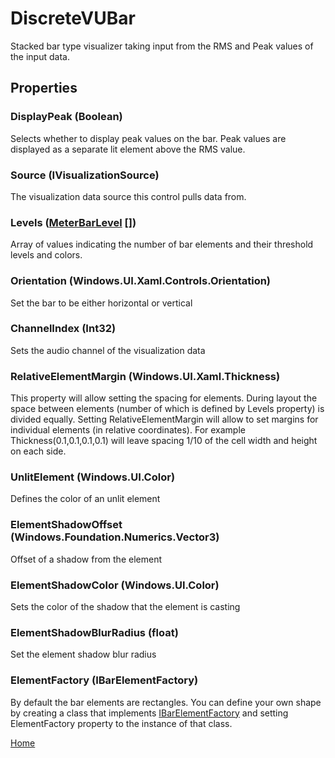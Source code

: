 # DiscreteVUBar
Stacked bar type visualizer taking input from the RMS and Peak values of the input data.

## Properties
### DisplayPeak (Boolean)
Selects whether to display peak values on the bar. Peak values are displayed as a separate lit element above the RMS value.
### Source (IVisualizationSource)
The visualization data source this control pulls data from.
### Levels ([MeterBarLevel](MeterBarLevel.md) [])
Array of values indicating the number of bar elements and their threshold levels and colors.
### Orientation (Windows.UI.Xaml.Controls.Orientation)
Set the bar to be either horizontal or vertical
### ChannelIndex (Int32)
Sets the audio channel of the visualization data
### RelativeElementMargin (Windows.UI.Xaml.Thickness)
This property will allow setting the spacing for elements. During layout the space between elements (number of which is defined by Levels property) is divided equally. Setting RelativeElementMargin will allow to set margins for individual elements (in relative coordinates). For example Thickness(0.1,0.1,0.1,0.1) will leave spacing 1/10 of the cell width and height on each side.
### UnlitElement (Windows.UI.Color)
Defines the color of an unlit element
### ElementShadowOffset (Windows.Foundation.Numerics.Vector3)
Offset of a shadow from the element
### ElementShadowColor (Windows.UI.Color)
Sets the color of the shadow that the element is casting
### ElementShadowBlurRadius (float)
Set the element shadow blur radius
### ElementFactory (IBarElementFactory)
By default the bar elements are rectangles. You can define your own shape by creating a class that implements [IBarElementFactory](IBarElementFactory.md) and setting ElementFactory property to the instance of that class.


[Home](AudioVisualizer.md)